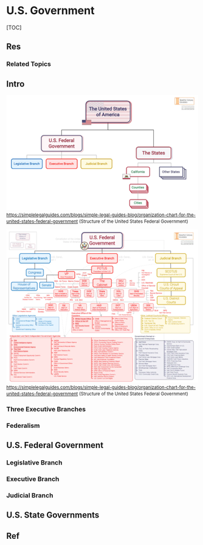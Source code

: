 # U.S. Government

[TOC]



## Res
### Related Topics



## Intro
![](../../../../../../../../Assets/Pics/Pasted%20image%2020250207212105.png)
<small><a>https://simplelegalguides.com/blogs/simple-legal-guides-blog/organization-chart-for-the-united-states-federal-government</a> (Structure of the United States Federal Government)</small>

![](../../../../../../../../Assets/Pics/Pasted%20image%2020250207212151.png)
<small><a>https://simplelegalguides.com/blogs/simple-legal-guides-blog/organization-chart-for-the-united-states-federal-government</a> (Structure of the United States Federal Government)</small>


### Three Executive Branches


### Federalism



## U.S. Federal Government
### Legislative Branch


### Executive Branch


### Judicial Branch



## U.S. State Governments



## Ref
